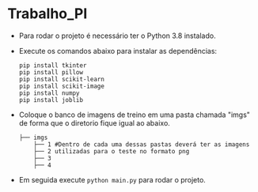 # Trabalho_PI

- Para rodar o projeto é necessário ter o Python 3.8 instalado.
- Execute os comandos abaixo para instalar as dependências:
  ```
  pip install tkinter
  pip install pillow
  pip install scikit-learn
  pip install scikit-image
  pip install numpy
  pip install joblib
  ```
- Coloque o banco de imagens de treino em uma pasta chamada "imgs" de forma que o diretorio fique igual ao abaixo.

    ```
    ├── imgs            
        ├── 1 #Dentro de cada uma dessas pastas deverá ter as imagens 
        ├── 2 utilizadas para o teste no formato png
        ├── 3
        ├── 4
    ```

- Em seguida execute `python main.py` para rodar o projeto.